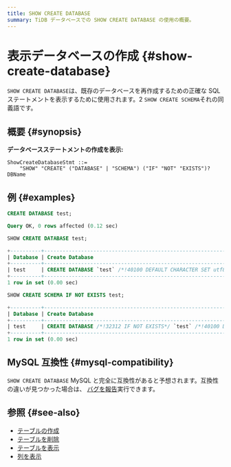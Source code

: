 ```yaml
---
title: SHOW CREATE DATABASE
summary: TiDB データベースでの SHOW CREATE DATABASE の使用の概要。
---
```


# 表示データベースの作成 {#show-create-database}

`SHOW CREATE DATABASE`は、既存のデータベースを再作成するための正確な SQL ステートメントを表示するために使用されます。2 `SHOW CREATE SCHEMA`それの同義語です。

## 概要 {#synopsis}

**データベースステートメントの作成を表示:**

```ebnf+diagram
ShowCreateDatabaseStmt ::=
    "SHOW" "CREATE" ("DATABASE" | "SCHEMA") ("IF" "NOT" "EXISTS")? DBName
```

## 例 {#examples}

```sql
CREATE DATABASE test;
```

```sql
Query OK, 0 rows affected (0.12 sec)
```

```sql
SHOW CREATE DATABASE test;
```

```sql
+----------+------------------------------------------------------------------+
| Database | Create Database                                                  |
+----------+------------------------------------------------------------------+
| test     | CREATE DATABASE `test` /*!40100 DEFAULT CHARACTER SET utf8mb4 */ |
+----------+------------------------------------------------------------------+
1 row in set (0.00 sec)
```

```sql
SHOW CREATE SCHEMA IF NOT EXISTS test;
```

```sql
+----------+-------------------------------------------------------------------------------------------+
| Database | Create Database                                                                           |
+----------+-------------------------------------------------------------------------------------------+
| test     | CREATE DATABASE /*!32312 IF NOT EXISTS*/ `test` /*!40100 DEFAULT CHARACTER SET utf8mb4 */ |
+----------+-------------------------------------------------------------------------------------------+
1 row in set (0.00 sec)
```

## MySQL 互換性 {#mysql-compatibility}

`SHOW CREATE DATABASE` MySQL と完全に互換性があると予想されます。互換性の違いが見つかった場合は、 [バグを報告](https://docs.pingcap.com/tidb/stable/support)実行できます。

## 参照 {#see-also}

-   [テーブルの作成](/sql-statements/sql-statement-create-table.md)
-   [テーブルを削除](/sql-statements/sql-statement-drop-table.md)
-   [テーブルを表示](/sql-statements/sql-statement-show-tables.md)
-   [列を表示](/sql-statements/sql-statement-show-columns-from.md)

